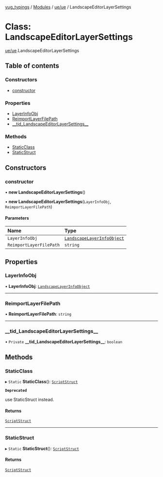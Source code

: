 [yug_typings](../README.md) / [Modules](../modules.md) / [ue/ue](../modules/ue_ue.md) / LandscapeEditorLayerSettings

# Class: LandscapeEditorLayerSettings

[ue/ue](../modules/ue_ue.md).LandscapeEditorLayerSettings

## Table of contents

### Constructors

- [constructor](ue_ue.LandscapeEditorLayerSettings.md#constructor)

### Properties

- [LayerInfoObj](ue_ue.LandscapeEditorLayerSettings.md#layerinfoobj)
- [ReimportLayerFilePath](ue_ue.LandscapeEditorLayerSettings.md#reimportlayerfilepath)
- [\_\_tid\_LandscapeEditorLayerSettings\_\_](ue_ue.LandscapeEditorLayerSettings.md#__tid_landscapeeditorlayersettings__)

### Methods

- [StaticClass](ue_ue.LandscapeEditorLayerSettings.md#staticclass)
- [StaticStruct](ue_ue.LandscapeEditorLayerSettings.md#staticstruct)

## Constructors

### constructor

• **new LandscapeEditorLayerSettings**()

• **new LandscapeEditorLayerSettings**(`LayerInfoObj`, `ReimportLayerFilePath`)

#### Parameters

| Name | Type |
| :------ | :------ |
| `LayerInfoObj` | [`LandscapeLayerInfoObject`](ue_ue.LandscapeLayerInfoObject.md) |
| `ReimportLayerFilePath` | `string` |

## Properties

### LayerInfoObj

• **LayerInfoObj**: [`LandscapeLayerInfoObject`](ue_ue.LandscapeLayerInfoObject.md)

___

### ReimportLayerFilePath

• **ReimportLayerFilePath**: `string`

___

### \_\_tid\_LandscapeEditorLayerSettings\_\_

• `Private` **\_\_tid\_LandscapeEditorLayerSettings\_\_**: `boolean`

## Methods

### StaticClass

▸ `Static` **StaticClass**(): [`ScriptStruct`](ue_ue.ScriptStruct.md)

**`Deprecated`**

use StaticStruct instead.

#### Returns

[`ScriptStruct`](ue_ue.ScriptStruct.md)

___

### StaticStruct

▸ `Static` **StaticStruct**(): [`ScriptStruct`](ue_ue.ScriptStruct.md)

#### Returns

[`ScriptStruct`](ue_ue.ScriptStruct.md)
